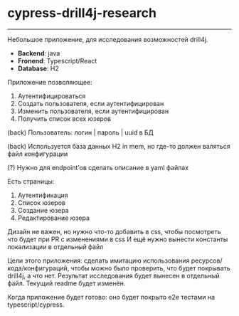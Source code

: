 # cypress-drill4j-research
---
Небольшое приложение, для исследования возможностей drill4j.

- **Backend**: java
- **Fronend**: Typescript/React
- **Database**: H2

Приложение позволяющее:

1. Аутентифицироваться
2. Создать пользователя, если аутентифицирован 
3. Изменить пользователя, если аутентифицирован
4. Получить список всех юзеров

(back) Пользователь: логин | пароль | uuid  в БД

(back) Используется база данных H2 in mem, но где-то должен валяться файл конфигурации

(?) Нужно для endpoint’ов сделать описание в yaml файлах

Есть страницы: 
 1. Аутентификация
 2. Список юзеров
 3. Создание юзера
 4. Редактирование юзера

Дизайн не важен, но нужно что-то добавить в css, чтобы посмотреть что будет при PR с изменениями в css
И ещё нужно вынести константы локализации в отдельный файл

Цели этого приложения: сделать имитацию использования ресурсов/кода/конфигураций, чтобы можно было проверить, что будет покрывать drill4j, а что нет. 
Результат исследования будет вынесен в отдельный файл. Текущий readme будет изменён.

Когда приложение будет готово: оно будет покрыто e2e тестами на typescript/cypress. 
